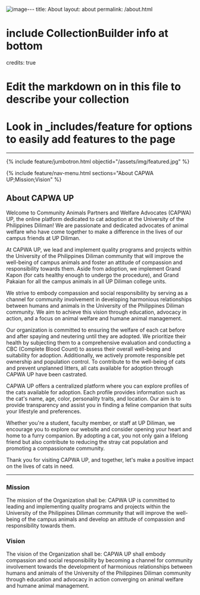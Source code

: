 ![image](https://github.com/IamThe-oS/CAPWA/assets/72619527/96188b81-d452-456b-b765-31495f5de7bd)---
title: About
layout: about
permalink: /about.html
# include CollectionBuilder info at bottom
credits: true
# Edit the markdown on in this file to describe your collection
# Look in _includes/feature for options to easily add features to the page
---

{% include feature/jumbotron.html objectid="/assets/img/featured.jpg" %}

{% include feature/nav-menu.html sections="About CAPWA UP;Mission;Vision" %}

## About CAPWA UP

Welcome to Community Animals Partners and Welfare Advocates (CAPWA) UP, the online platform dedicated to cat adoption at the University of the Philippines Diliman! We are passionate and dedicated advocates of animal welfare who have come together to make a difference in the lives of our campus friends at UP Diliman.

At CAPWA UP, we lead and implement quality programs and projects within the University of the Philippines Diliman community that will improve the well-being of campus animals and foster an attitude of compassion and responsibility towards them. Aside from adoption, we implement Grand Kapon (for cats healthy enough to undergo the procedure), and Grand Pakaian for all the campus animals in all UP Diliman college units.

We strive to embody compassion and social responsibility by serving as a channel for community involvement in developing harmonious relationships between humans and animals in the University of the Philippines Diliman community. We aim to achieve this vision through education, advocacy in action, and a focus on animal welfare and humane animal management.

Our organization is committed to ensuring the welfare of each cat before and after spaying and neutering until they are adopted. We prioritize their health by subjecting them to a comprehensive evaluation and conducting a CBC (Complete Blood Count) to assess their overall well-being and suitability for adoption. Additionally, we actively promote responsible pet ownership and population control. To contribute to the well-being of cats and prevent unplanned litters, all cats available for adoption through CAPWA UP have been castrated.

CAPWA UP offers a centralized platform where you can explore profiles of the cats available for adoption. Each profile provides information such as the cat's name, age, color, personality traits, and location. Our aim is to provide transparency and assist you in finding a feline companion that suits your lifestyle and preferences.

Whether you're a student, faculty member, or staff at UP Diliman, we encourage you to explore our website and consider opening your heart and home to a furry companion. By adopting a cat, you not only gain a lifelong friend but also contribute to reducing the stray cat population and promoting a compassionate community.

Thank you for visiting CAPWA UP, and together, let's make a positive impact on the lives of cats in need.

---

### Mission

The mission of the Organization shall be: CAPWA UP is committed to leading and implementing quality programs and projects within the University of the Philippines Diliman community that will improve the well-being of the campus animals and develop an attitude of compassion and responsibility towards them.

### Vision

The vision of the Organization shall be: CAPWA UP shall embody compassion and social responsibility by becoming a channel for community involvement towards the development of harmonious relationships between humans and animals of the University of the Philippines Diliman community through education and advocacy in action converging on animal welfare and humane animal management.

<!-- ## About the Collection

This site is generated using [CollectionBuilder-GH](https://collectionbuilding.github.io/gh/), a project to create a free and simple digital collection using [GitHub Pages](https://pages.github.com/) from:

- a CSV of collection metadata
- a folder of JPG images or PDF documents

The template repository features four objects from the University of Idaho Library's [Digital Collections](https://www.lib.uidaho.edu/digital).

For full details of creating your own collection site, visit [CollectionBuilder Documentation](https://collectionbuilder.github.io/cb-docs/)! -->

<!-- IMPORTANT!!! DELETE this comment and the include below when you are finished editing this page for your collection. The include below introduces about page features. They will show up on your collection's about page until you delete it. -->
